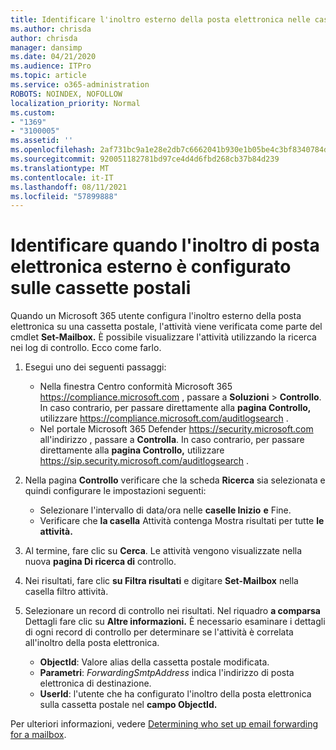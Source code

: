 ```yaml
---
title: Identificare l'inoltro esterno della posta elettronica nelle cassette postali nei registri di controllo
ms.author: chrisda
author: chrisda
manager: dansimp
ms.date: 04/21/2020
ms.audience: ITPro
ms.topic: article
ms.service: o365-administration
ROBOTS: NOINDEX, NOFOLLOW
localization_priority: Normal
ms.custom:
- "1369"
- "3100005"
ms.assetid: ''
ms.openlocfilehash: 2af731bc9a1e28e2db7c6662041b930e1b05be4c3bf8340784d9ab87101c44af
ms.sourcegitcommit: 920051182781bd97ce4d4d6fbd268cb37b84d239
ms.translationtype: MT
ms.contentlocale: it-IT
ms.lasthandoff: 08/11/2021
ms.locfileid: "57899888"
---
```

# <a name="identify-when-external-email-forwarding-is-configured-on-mailboxes"></a>Identificare quando l'inoltro di posta elettronica esterno è configurato sulle cassette postali

Quando un Microsoft 365 utente configura l'inoltro esterno della posta elettronica su una cassetta postale, l'attività viene verificata come parte del cmdlet **Set-Mailbox.** È possibile visualizzare l'attività utilizzando la ricerca nei log di controllo. Ecco come farlo.

1. Esegui uno dei seguenti passaggi:
   - Nella finestra Centro conformità Microsoft 365 <https://compliance.microsoft.com> , passare a **Soluzioni** \> **Controllo**. In caso contrario, per passare direttamente alla **pagina Controllo,** utilizzare <https://compliance.microsoft.com/auditlogsearch> .
   - Nel portale Microsoft 365 Defender <https://security.microsoft.com> all'indirizzo , passare a **Controlla**. In caso contrario, per passare direttamente alla **pagina Controllo,** utilizzare <https://sip.security.microsoft.com/auditlogsearch> .

2. Nella pagina **Controllo** verificare che la scheda **Ricerca** sia selezionata e quindi configurare le impostazioni seguenti:
   - Selezionare l'intervallo di data/ora nelle **caselle Inizio** **e** Fine.
   - Verificare che **la casella** Attività contenga Mostra risultati per tutte **le attività.**

3. Al termine, fare clic su **Cerca**. Le attività vengono visualizzate nella nuova **pagina Di ricerca di** controllo.

4. Nei risultati, fare clic **su Filtra risultati** e digitare **Set-Mailbox** nella casella filtro attività.

5. Selezionare un record di controllo nei risultati. Nel riquadro **a comparsa** Dettagli fare clic su **Altre informazioni.** È necessario esaminare i dettagli di ogni record di controllo per determinare se l'attività è correlata all'inoltro della posta elettronica.

   - **ObjectId**: Valore alias della cassetta postale modificata.
   - **Parametri**: _ForwardingSmtpAddress_ indica l'indirizzo di posta elettronica di destinazione.
   - **UserId**: l'utente che ha configurato l'inoltro della posta elettronica sulla cassetta postale nel **campo ObjectId.**

Per ulteriori informazioni, vedere [Determining who set up email forwarding for a mailbox](https://docs.microsoft.com/microsoft-365/compliance/auditing-troubleshooting-scenarios#determine-who-set-up-email-forwarding-for-a-mailbox).
